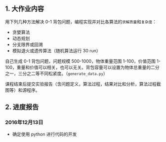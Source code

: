 ## 1. 大作业内容

用下列几种方法解决 0-1 背包问题，编程实现并对比各算法的`求解质量`和`复杂度`：

- 贪婪算法
- 动态规划
- 分支限界或回溯
- 模拟退火或遗传算法（随机算法运行 30 run）

自己生成 0-1 背包问题，问题规模 500-1000，物体重量范围 1-100，价值范围 1-100，重量和价值可以相关，也可以无关。背包容量可以设置为物体总重量的二分之一，三分之二等不同松紧度。（`generate_data.py`）

课程结束后提交实验报告（含问题定义，算法过程，结果对比和分析，算法过程截图等）和源程序。


## 2. 进度报告

### 2016年12月13日

- 确定使用 python 进行代码的开发